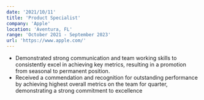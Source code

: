 ```yaml
---
date: '2021/10/11'
title: 'Product Specialist'
company: 'Apple'
location: 'Aventura, FL'
range: 'October 2021 - September 2023'
url: 'https://www.apple.com/'
---
```


- Demonstrated strong communication and team working skills to consistently excel in achieving key metrics, resulting in a promotion from seasonal to permanent position.
- Received a commendation and recognition for outstanding performance by achieving highest overall metrics on the team for quarter, demonstrating a strong commitment to excellence
